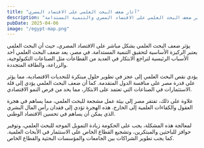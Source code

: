 ```yaml
---
title: "آثار ضعف البحث العلمي على الاقتصاد المصري"
description: "كيف يؤثر ضعف البحث العلمي على الاقتصاد المصري والتنمية المستدامة"
pubDate: 2025-04-06
image: "/egypt-map.png"
---
```


يؤثر ضعف البحث العلمي بشكل مباشر على الاقتصاد المصري، حيث أن البحث العلمي يعتبر الركيزة الأساسية لتحقيق التنمية المستدامة. في مصر، يعد ضعف البحث العلمي أحد الأسباب الرئيسية لتراجع الابتكار في العديد من القطاعات مثل الصناعات التكنولوجية، والزراعة، والطاقة المتجددة.

يؤدي نقص البحث العلمي إلى عجز في تطوير حلول مبتكرة للتحديات الاقتصادية، مما يؤثر على قدرة مصر على منافسة الدول المتقدمة. كما أن ضعف البحث العلمي يؤدي إلى قلة الاستثمارات في الصناعات التي تعتمد على الابتكار، مما يحد من فرص النمو الاقتصادي.

علاوة على ذلك، تفتقر مصر إلى بيئة عمل مشجعة للبحث العلمي، مما يساهم في هجرة العقول والكفاءات العلمية إلى الخارج. هذه الهجرة تؤدي إلى فقدان رأس المال البشري الذي يمكن أن يساهم في تحسين الاقتصاد الوطني.

لمعالجة هذه المشكلة، يجب على الحكومة زيادة التمويل الموجه للبحث العلمي، وتوفير حوافز للباحثين والمبتكرين، وتشجيع القطاع الخاص على الاستثمار في الأبحاث العلمية. كما يجب تطوير الشراكات بين الجامعات والمؤسسات البحثية والقطاع الخاص.
